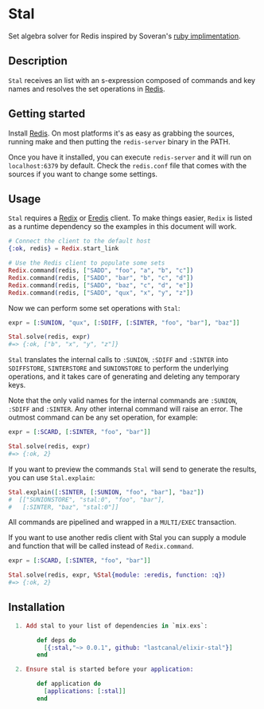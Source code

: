 Stal
====

Set algebra solver for Redis inspired by Soveran's [ruby
implimentation][stal].

Description
-----------

`Stal` receives an list with an s-expression composed of commands
and key names and resolves the set operations in [Redis][redis].


Getting started
---------------

Install [Redis][redis]. On most platforms it's as easy as grabbing
the sources, running make and then putting the `redis-server` binary
in the PATH.

Once you have it installed, you can execute `redis-server` and it
will run on `localhost:6379` by default. Check the `redis.conf`
file that comes with the sources if you want to change some settings.

Usage
-----

`Stal` requires a [Redix][redix] or [Eredis][eredis] client. To make things
easier, `Redix` is listed as a runtime dependency so the examples
in this document will work.

```elixir
# Connect the client to the default host
{:ok, redis} = Redix.start_link

# Use the Redis client to populate some sets
Redix.command(redis, ["SADD", "foo", "a", "b", "c"])
Redix.command(redis, ["SADD", "bar", "b", "c", "d"])
Redix.command(redis, ["SADD", "baz", "c", "d", "e"])
Redix.command(redis, ["SADD", "qux", "x", "y", "z"])
```

Now we can perform some set operations with `Stal`:

```elixir
expr = [:SUNION, "qux", [:SDIFF, [:SINTER, "foo", "bar"], "baz"]]

Stal.solve(redis, expr)
#=> {:ok, ["b", "x", "y", "z"]}
```

`Stal` translates the internal calls to  `:SUNION`, `:SDIFF` and
`:SINTER` into `SDIFFSTORE`, `SINTERSTORE` and `SUNIONSTORE` to
perform the underlying operations, and it takes care of generating
and deleting any temporary keys.

Note that the only valid names for the internal commands are
`:SUNION`, `:SDIFF` and `:SINTER`. Any other internal command will
raise an error. The outmost command can be any set operation, for
example:

```elixir
expr = [:SCARD, [:SINTER, "foo", "bar"]]

Stal.solve(redis, expr)
#=> {:ok, 2}
```

If you want to preview the commands `Stal` will send to generate
the results, you can use `Stal.explain`:

```elixir
Stal.explain([:SINTER, [:SUNION, "foo", "bar"], "baz"])
#  [["SUNIONSTORE", "stal:0", "foo", "bar"],
#   [:SINTER, "baz", "stal:0"]]
```

All commands are pipelined and wrapped in a `MULTI/EXEC` transaction.

If you want to use another redis client with Stal you can supply a
module and function that will be called instead of `Redix.command`.

```elixir
expr = [:SCARD, [:SINTER, "foo", "bar"]]

Stal.solve(redis, expr, %Stal{module: :eredis, function: :q})
#=> {:ok, 2}
```


Installation
------------

```elixir
  1. Add stal to your list of dependencies in `mix.exs`:

        def deps do
          [{:stal,"~> 0.0.1", github: "lastcanal/elixir-stal"}]
        end

  2. Ensure stal is started before your application:

        def application do
          [applications: [:stal]]
        end
```

[redis]: http://redis.io
[stal]: https://github.com/soveran/stal
[redix]: https://github.com/whatyouhide/redix
[eredis]: https://github.com/wooga/eredis


